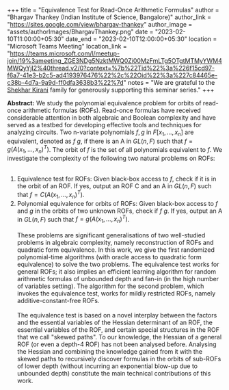 +++
title = "Equivalence Test for Read-Once Arithmetic Formulas"
author = "Bhargav Thankey (Indian Institute of Science, Bangalore)"
author_link = "https://sites.google.com/view/bhargav-thankey"
author_image = "assets/authorImages/BhargavThankey.png"
date = "2023-02-10T11:00:00+05:30"
date_end = "2023-02-10T12:00:00+05:30"
location = "Microsoft Teams Meeting"
location_link = "https://teams.microsoft.com/l/meetup-join/19%3ameeting_ZGE3NDg5NzktMWQ0Zi00MzFmLTg5OTgtMTMyYWM4MWQyYjI2%40thread.v2/0?context=%7b%22Tid%22%3a%226f15cd97-f6a7-41e3-b2c5-ad4193976476%22%2c%22Oid%22%3a%227c84465e-c38b-4d7a-9a9d-ff0dfa3638b3%22%7d"
notes = "We are grateful to the <a href = "https://www.accel.com/people/shekhar-kirani" target= "_blank">Shekhar Kirani</a> family for generously supporting this seminar series."
+++

<b>Abstract:</b>
We study the polynomial equivalence problem for orbits of read-once arithmetic formulas (ROFs). Read-once formulas
have received considerable attention in both algebraic and Boolean complexity and have served as a testbed for
developing effective tools and techniques for analyzing circuits. Two n-variate polynomials $f, g$  in
$F[x_1, ..., x_n]$ are equivalent, denoted as $f ~ g$, if there is an A in $GL(n, F)$ such that
$f = g(A(x_1, ..., x_n)^T)$. The orbit of $f$ is the set of all polynomials equivalent to $f$.
We investigate the complexity of the following two natural problems on ROFs:
<br><br>
1. Equivalence test for ROFs: Given black-box access to $f$, check if it is in the orbit of an ROF. If yes, output an
ROF C and an A in $GL(n, F)$ such that $f = C(A(x_1, ..., x_n)^T)$.<br>
2. Polynomial equivalence for orbits of ROFs: Given black-box access to $f$ and $g$ in the orbits of two unknown ROFs,
check if $f ~ g$. If yes, output an A in $GL(n, F)$ such that $f = g(A(x_1, ..., x_n)^T)$.
<br><br>
These problems are significant generalisations of two well-studied problems in algebraic complexity, namely
reconstruction of ROFs and quadratic form equivalence. In this work, we give the first randomized polynomial-time
algorithms (with oracle access to quadratic form equivalence) to solve the two problems. The equivalence test works
for general ROFs; it also implies an efficient learning algorithm for random arithmetic formulas of unbounded depth
and fan-in (in the high number of variables setting). The algorithm for the second problem, which invokes the
equivalence test, works for mildly restricted ROFs, namely additive-constant-free ROFs.
<br><br>
The equivalence test is based on a novel interplay between the factors and the essential variables of the Hessian
determinant of an ROF, the essential variables of the ROF, and certain special structures in the ROF that we call
"skewed paths". To our knowledge, the Hessian of a general ROF (or even a depth-4 ROF) has not been analysed before.
Analysing the Hessian and combining the knowledge gained from it with the skewed paths to recursively discover
formulas in the orbits of sub-ROFs of lower depth (without incurring an exponential blow-up due to unbounded depth)
constitute the main technical contributions of this work.